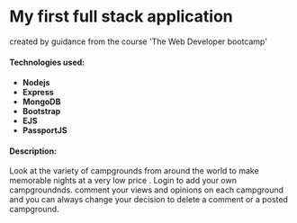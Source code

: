 <h1>My first full stack application </h1> created by guidance from the course 'The Web Developer bootcamp'<br> <h4>Technologies used:<h4> <ul> <li>Nodejs</li> <li>Express</li> <li>MongoDB</li> <li>Bootstrap</li> <li>EJS</li> <li>PassportJS</li> </ul> <h4>Description:</h4><p> Look at the variety of campgrounds from around the world to make memorable nights at a very low price . Login to add your own campgroundnds. comment your views and opinions on each campground and you can always change your decision to delete a comment or a posted campground.</p>
